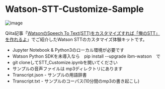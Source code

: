 # Watson-STT-Customize-Sample

![image](https://qiita-image-store.s3.amazonaws.com/0/108535/d001e838-6ee7-71d9-4f05-d181efbcd0ed.png)

Qiita記事「[WatsonのSpeech To Text(STT)をカスタマイズすれば「俺のSTT」を作れるよ](https://qiita.com/ishida330/items/1d1844f7b0d52fe59bd2)」でご紹介したWatson STTのカスタマイズ体験キットです。

- Jupyter Notebook & Python3のローカル環境が必要です
- Watson Python SDKを未導入なら　pip install --upgrade ibm-watson　で
- git cloneしてSTT_Customize.ipynbを開いてください
- サンプルの音声ファイルは mp3ディレクトリにあります
- Transcript.json - サンプルの用語辞書
- Transcript.txt  - サンプルのコーパス(10分間のmp3の書き起こし)
